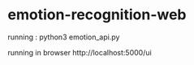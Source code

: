 # emotion-recognition-web

running : python3 emotion_api.py

running in browser http://localhost:5000/ui
